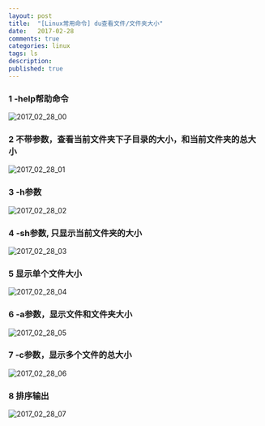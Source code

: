 ```yaml
---
layout: post
title:  "[Linux常用命令] du查看文件/文件夹大小"
date:   2017-02-28
comments: true
categories: linux
tags: ls
description:
published: true
---
```



### 1 -help帮助命令

<img src="{{ site.url }}/images/2017/02/28_00.png" alt="2017_02_28_00" />


### 2 不带参数，查看当前文件夹下子目录的大小，和当前文件夹的总大小

<img src="{{ site.url }}/images/2017/02/28_01.png" alt="2017_02_28_01" />


### 3 -h参数

<img src="{{ site.url }}/images/2017/02/28_02.png" alt="2017_02_28_02" />


### 4 -sh参数, 只显示当前文件夹的大小

<img src="{{ site.url }}/images/2017/02/28_03.png" alt="2017_02_28_03" />


### 5 显示单个文件大小

<img src="{{ site.url }}/images/2017/02/28_04.png" alt="2017_02_28_04" />


### 6 -a参数，显示文件和文件夹大小

<img src="{{ site.url }}/images/2017/02/28_05.png" alt="2017_02_28_05" />


### 7 -c参数，显示多个文件的总大小

<img src="{{ site.url }}/images/2017/02/28_06.png" alt="2017_02_28_06" />


### 8 排序输出

<img src="{{ site.url }}/images/2017/02/28_07.png" alt="2017_02_28_07" />





